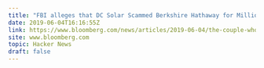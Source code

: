```yaml
---
title: "FBI alleges that DC Solar Scammed Berkshire Hathaway for Millions"
date: 2019-06-04T16:16:55Z
link: https://www.bloomberg.com/news/articles/2019-06-04/the-couple-who-feds-say-scammed-buffett-s-berkshire-hathaway?utm_medium=RSS&utm_source=hune
site: www.bloomberg.com
topic: Hacker News
draft: false
---
```

